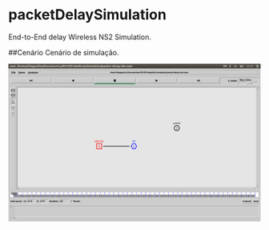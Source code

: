 packetDelaySimulation
=====================

End-to-End delay Wireless NS2 Simulation.

##Cenário
Cenário de simulação.

<p align="center"> <img src="img/simple-scenario.png"/> </p>
